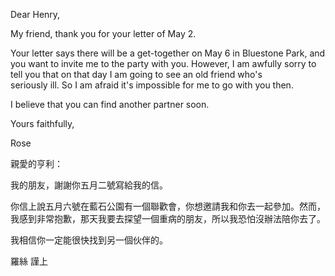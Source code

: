 Dear Henry,

My friend, thank you for your letter of May 2.

Your letter says there will be a get-together on May 6 in Bluestone
Park, and you want to invite me to the party with you. However, I am
awfully sorry to tell you that on that day I am going to see an old
friend who\'s\
seriously ill. So I am afraid it\'s impossible for me to go with you
then.

I believe that you can find another partner soon.

Yours faithfully,

Rose

親愛的亨利：

我的朋友，謝謝你五月二號寫給我的信。

你信上說五月六號在藍石公園有一個聯歡會，你想邀請我和你去一起參加。然而，我感到非常抱歉，那天我要去探望一個重病的朋友，所以我恐怕沒辦法陪你去了。

我相信你一定能很快找到另一個伙伴的。

羅絲 謹上
